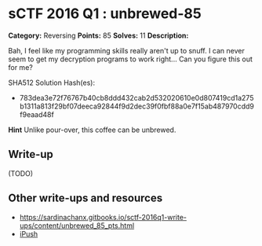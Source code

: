 # sCTF 2016 Q1 : unbrewed-85

**Category:** Reversing
**Points:** 85
**Solves:** 11
**Description:**

Bah, I feel like my programming skills really aren't up to snuff. I can never seem to get my decryption programs to work right... Can you figure this out for me?


SHA512 Solution Hash(es):
* 783dea3e72f76767b40cb8ddd432cab2d532020610e0d807419cd1a275b1311a813f29bf07deeca92844f9d2dec39f0fbf88a0e7f15ab487970cdd9f9eaad48f

**Hint**
Unlike pour-over, this coffee can be unbrewed.


## Write-up

(TODO)

## Other write-ups and resources

* https://sardinachanx.gitbooks.io/sctf-2016q1-write-ups/content/unbrewed_85_pts.html
* [iPush](http://ipushino.blogspot.com/2016/04/sctf-2016-q-unbrewed-85-pts.html)
